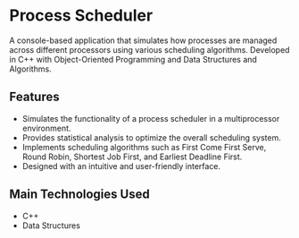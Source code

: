 # Process Scheduler

A console-based application that simulates how processes are managed across different processors using various scheduling algorithms. Developed in C++ with Object-Oriented Programming and Data Structures and Algorithms.

## Features
- Simulates the functionality of a process scheduler in a multiprocessor environment.
- Provides statistical analysis to optimize the overall scheduling system.
- Implements scheduling algorithms such as First Come First Serve, Round Robin, Shortest Job First, and Earliest Deadline First.
- Designed with an intuitive and user-friendly interface.

## Main Technologies Used
- C++
- Data Structures
